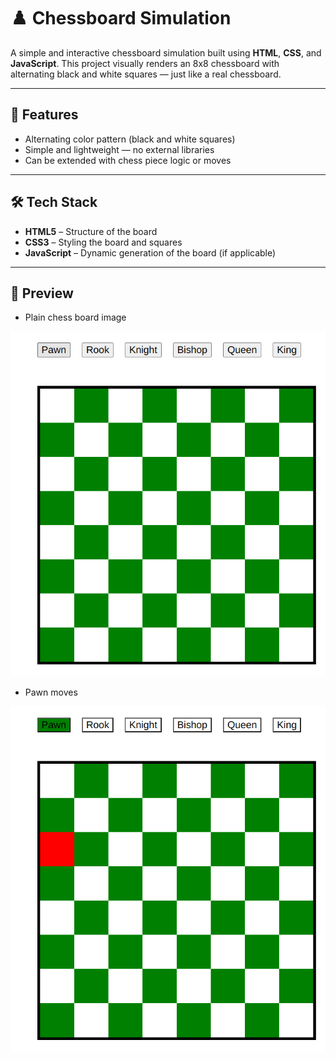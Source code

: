 # ♟️ Chessboard Simulation

A simple and interactive chessboard simulation built using **HTML**, **CSS**, and **JavaScript**. This project visually renders an 8x8 chessboard with alternating black and white squares — just like a real chessboard.

---

## 🚀 Features

- Alternating color pattern (black and white squares)
- Simple and lightweight — no external libraries
- Can be extended with chess piece logic or moves

---

## 🛠️ Tech Stack

- **HTML5** – Structure of the board  
- **CSS3** – Styling the board and squares  
- **JavaScript** – Dynamic generation of the board (if applicable)

---

## 📸 Preview
* Plain chess board image
  
![Plain chess board image](image.png)

* Pawn moves

![Pawn moves image](image-1.png)


